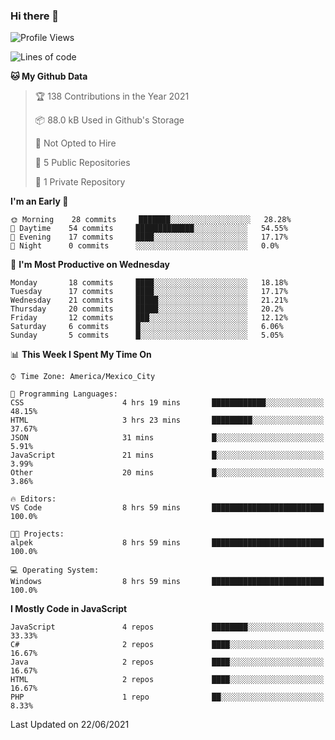 ### Hi there 👋

<!--START_SECTION:waka-->
![Profile Views](http://img.shields.io/badge/Profile%20Views-0-blue)

![Lines of code](https://img.shields.io/badge/From%20Hello%20World%20I%27ve%20Written-1.8%20million%20lines%20of%20code-blue)

**🐱 My Github Data** 

> 🏆 138 Contributions in the Year 2021
 > 
> 📦 88.0 kB Used in Github's Storage 
 > 
> 🚫 Not Opted to Hire
 > 
> 📜 5 Public Repositories 
 > 
> 🔑 1 Private Repository 
 > 
**I'm an Early 🐤** 

```text
🌞 Morning    28 commits     ███████░░░░░░░░░░░░░░░░░░   28.28% 
🌆 Daytime    54 commits     █████████████░░░░░░░░░░░░   54.55% 
🌃 Evening    17 commits     ████░░░░░░░░░░░░░░░░░░░░░   17.17% 
🌙 Night      0 commits      ░░░░░░░░░░░░░░░░░░░░░░░░░   0.0%

```
📅 **I'm Most Productive on Wednesday** 

```text
Monday       18 commits     ████░░░░░░░░░░░░░░░░░░░░░   18.18% 
Tuesday      17 commits     ████░░░░░░░░░░░░░░░░░░░░░   17.17% 
Wednesday    21 commits     █████░░░░░░░░░░░░░░░░░░░░   21.21% 
Thursday     20 commits     █████░░░░░░░░░░░░░░░░░░░░   20.2% 
Friday       12 commits     ███░░░░░░░░░░░░░░░░░░░░░░   12.12% 
Saturday     6 commits      █░░░░░░░░░░░░░░░░░░░░░░░░   6.06% 
Sunday       5 commits      █░░░░░░░░░░░░░░░░░░░░░░░░   5.05%

```


📊 **This Week I Spent My Time On** 

```text
⌚︎ Time Zone: America/Mexico_City

💬 Programming Languages: 
CSS                      4 hrs 19 mins       ████████████░░░░░░░░░░░░░   48.15% 
HTML                     3 hrs 23 mins       █████████░░░░░░░░░░░░░░░░   37.67% 
JSON                     31 mins             █░░░░░░░░░░░░░░░░░░░░░░░░   5.91% 
JavaScript               21 mins             █░░░░░░░░░░░░░░░░░░░░░░░░   3.99% 
Other                    20 mins             █░░░░░░░░░░░░░░░░░░░░░░░░   3.86%

🔥 Editors: 
VS Code                  8 hrs 59 mins       █████████████████████████   100.0%

🐱‍💻 Projects: 
alpek                    8 hrs 59 mins       █████████████████████████   100.0%

💻 Operating System: 
Windows                  8 hrs 59 mins       █████████████████████████   100.0%

```

**I Mostly Code in JavaScript** 

```text
JavaScript               4 repos             ████████░░░░░░░░░░░░░░░░░   33.33% 
C#                       2 repos             ████░░░░░░░░░░░░░░░░░░░░░   16.67% 
Java                     2 repos             ████░░░░░░░░░░░░░░░░░░░░░   16.67% 
HTML                     2 repos             ████░░░░░░░░░░░░░░░░░░░░░   16.67% 
PHP                      1 repo              ██░░░░░░░░░░░░░░░░░░░░░░░   8.33%

```



 Last Updated on 22/06/2021
<!--END_SECTION:waka-->

<!--
**JorgeGinez/JorgeGinez** is a ✨ _special_ ✨ repository because its `README.md` (this file) appears on your GitHub profile.

Here are some ideas to get you started:

- 🔭 I’m currently working on ...
- 🌱 I’m currently learning ...
- 👯 I’m looking to collaborate on ...
- 🤔 I’m looking for help with ...
- 💬 Ask me about ...
- 📫 How to reach me: ...
- 😄 Pronouns: ...
- ⚡ Fun fact: ...
-->
